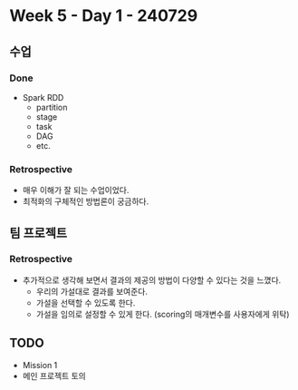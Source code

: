 # Week 5 - Day 1 - 240729

## 수업
### Done
- Spark RDD
    - partition
    - stage
    - task
    - DAG
    - etc.
### Retrospective
- 매우 이해가 잘 되는 수업이었다.
- 최적화의 구체적인 방법론이 궁금하다.

## 팀 프로젝트
### Retrospective
- 추가적으로 생각해 보면서 결과의 제공의 방법이 다양할 수 있다는 것을 느꼈다.
    - 우리의 가설대로 결과를 보여준다.
    - 가설을 선택할 수 있도록 한다.
    - 가설을 임의로 설정할 수 있게 한다. (scoring의 매개변수를 사용자에게 위탁)

## TODO
- Mission 1
- 메인 프로젝트 토의
